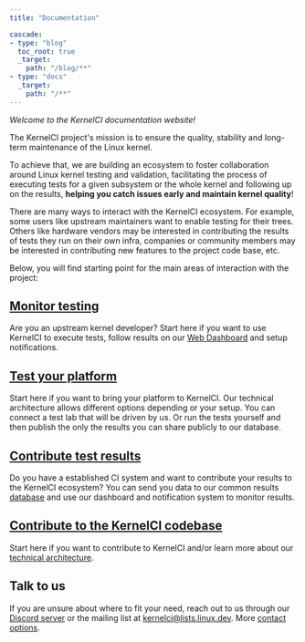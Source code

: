 ```yaml
---
title: "Documentation"

cascade:
- type: "blog"
  toc_root: true
  _target:
    path: "/blog/**"
- type: "docs"
  _target:
    path: "/**"
---
```


*Welcome to the KernelCI documentation website!*

The KernelCI project's mission is to ensure the quality, stability and long-term maintenance of the Linux kernel.

To achieve that, we are building an ecosystem to foster collaboration around Linux kernel testing and validation, facilitating the process of executing tests for a given subsystem or the whole kernel and following up on the results, **helping you catch issues early and maintain kernel quality**!

There are many ways to interact with the KernelCI ecosystem. For example, some users like upstream maintainers want to enable testing for their trees. Others like hardware vendors may be interested in contributing the results of tests they run on their own infra, companies or community members may be interested in contributing new features to the project code base, etc.

Below, you will find starting point for the main areas of interaction with the project:

<div class="container border border-primary rounded p-2">
  <h2 class="text-center">
    <a href="intro/monitor-tests">Monitor testing</a>
  </h2>
  <p class="text-center">Are you an upstream kernel developer? Start here if you want to use KernelCI to execute tests, follow results on our <a href="https://dashboard.kernelci.org">Web Dashboard</a> and setup notifications.</p>
</div>

<div class="container border border-primary rounded p-2 mt-3">
  <h2 class="text-center">
    <a href="intro/platform-testing">Test your platform</a>
  </h2>
  <p class="text-center">Start here if you want to bring your platform to KernelCI.
   Our technical architecture allows different options depending or your setup. You can connect a test lab that will be driven by us. Or run the tests yourself and then publish the only the results you can share publicly to our database.</p>
</div>

<div class="container border border-primary rounded p-2 mt-3">
  <h2 class="text-center">
    <a href="/components/kcidb">Contribute test results</a>
  </h2>
  <p class="text-center">Do you have a established CI system and want to contribute your results to the KernelCI ecosystem? You can send you data to our common results  <a href="/components/kcidb">database</a> and use our dashboard and notification system to monitor results.</p>
</div>


<div class="container border border-primary rounded p-2 mt-3">
  <h2 class="text-center">
    <a href="intro/architecture">Contribute to the KernelCI codebase</a>
  </h2>
  <p class="text-center">Start here if you want to contribute to KernelCI and/or learn
  more about our <a href="intro/architecture">technical architecture</a>.</p>
</div>

## Talk to us

If you are unsure about where to fit your need, reach out to us through our [Discord server](https://discord.gg/KWbrbWEyqb) or the mailing list at [kernelci@lists.linux.dev](mailto:kernelci@lists.linux.dev). More [contact options](https://kernelci.org/community-contact/).
